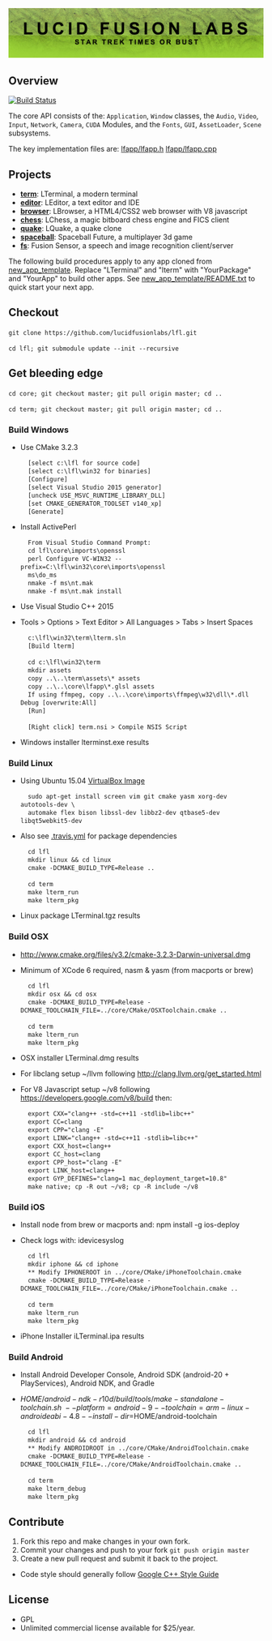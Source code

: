 ![lfl](www/lfl/lfl.png)

## Overview

[![Build Status](https://travis-ci.org/LucidFusionLabs/core.svg?branch=master)](https://travis-ci.org/LucidFusionLabs/core)

The core API consists of the: `Application`, `Window` classes,
the `Audio`, `Video`, `Input`, `Network`, `Camera`, `CUDA` Modules,
and the `Fonts`, `GUI`, `AssetLoader`, `Scene` subsystems. 

The key implementation files are:
[lfapp/lfapp.h](lfapp/lfapp.h)
[lfapp/lfapp.cpp](lfapp/lfapp.cpp)

## Projects

* **[term](http://lucidfusionlabs.com/terminal)**:          LTerminal, a modern terminal
* **[editor](http://lucidfusionlabs.com/editor)**:          LEditor, a text editor and IDE
* **[browser](http://lucidfusionlabs.com/browser)**:        LBrowser, a HTML4/CSS2 web browser with V8 javascript
* **[chess](http://lucidfusionlabs.com/chess)**:            LChess, a magic bitboard chess engine and FICS client
* **[quake](http://github.com/LucidFusionLabs/quake)**:     LQuake, a quake clone
* **[spaceball](http://spaceballfuture.com)**:              Spaceball Future, a multiplayer 3d game
* **[fs](http://lucidfusionlabs.com/fs)**:                  Fusion Sensor, a speech and image recognition client/server

The following build procedures apply to any app cloned from [new_app_template](new_app_template).
Replace "LTerminal" and "lterm" with "YourPackage" and "YourApp" to build other apps.
See [new_app_template/README.txt](new_app_template/README.txt) to quick start your next app.


## Checkout

`git clone https://github.com/lucidfusionlabs/lfl.git`

`cd lfl; git submodule update --init --recursive`


## Get bleeding edge

`cd core; git checkout master; git pull origin master; cd ..`

`cd term; git checkout master; git pull origin master; cd ..`


### Build Windows

* Use CMake 3.2.3

        [select c:\lfl for source code]
        [select c:\lfl\win32 for binaries]
        [Configure]
        [select Visual Studio 2015 generator]
        [uncheck USE_MSVC_RUNTIME_LIBRARY_DLL]
        [set CMAKE_GENERATOR_TOOLSET v140_xp]
        [Generate]

* Install ActivePerl

        From Visual Studio Command Prompt:
        cd lfl\core\imports\openssl
        perl Configure VC-WIN32 --prefix=C:\lfl\win32\core\imports\openssl
        ms\do_ms
        nmake -f ms\nt.mak 
        nmake -f ms\nt.mak install

* Use Visual Studio C++ 2015
* Tools > Options > Text Editor > All Languages > Tabs > Insert Spaces

        c:\lfl\win32\term\lterm.sln
        [Build lterm]

        cd c:\lfl\win32\term
        mkdir assets
        copy ..\..\term\assets\* assets
        copy ..\..\core\lfapp\*.glsl assets
        If using ffmpeg, copy ..\..\core\imports\ffmpeg\w32\dll\*.dll Debug [overwrite:All]
        [Run]

        [Right click] term.nsi > Compile NSIS Script

* Windows installer lterminst.exe results

### Build Linux

* Using Ubuntu 15.04 [VirtualBox Image](http://virtualboxes.org/images/ubuntu)

        sudo apt-get install screen vim git cmake yasm xorg-dev autotools-dev \
        automake flex bison libssl-dev libbz2-dev qtbase5-dev libqt5webkit5-dev

* Also see [.travis.yml](.travis.yml) for package dependencies

        cd lfl
        mkdir linux && cd linux
        cmake -DCMAKE_BUILD_TYPE=Release ..

        cd term
        make lterm_run
        make lterm_pkg

* Linux package LTerminal.tgz results

### Build OSX

* http://www.cmake.org/files/v3.2/cmake-3.2.3-Darwin-universal.dmg
* Minimum of XCode 6 required, nasm & yasm (from macports or brew)

        cd lfl
        mkdir osx && cd osx
        cmake -DCMAKE_BUILD_TYPE=Release -DCMAKE_TOOLCHAIN_FILE=../core/CMake/OSXToolchain.cmake ..

        cd term
        make lterm_run
        make lterm_pkg

* OSX installer LTerminal.dmg results
* For libclang setup ~/llvm following http://clang.llvm.org/get_started.html
* For V8 Javascript setup ~/v8 following https://developers.google.com/v8/build then:

        export CXX="clang++ -std=c++11 -stdlib=libc++"
        export CC=clang
        export CPP="clang -E"
        export LINK="clang++ -std=c++11 -stdlib=libc++"
        export CXX_host=clang++
        export CC_host=clang
        export CPP_host="clang -E"
        export LINK_host=clang++
        export GYP_DEFINES="clang=1 mac_deployment_target=10.8"
        make native; cp -R out ~/v8; cp -R include ~/v8

### Build iOS

* Install node from brew or macports and: npm install -g ios-deploy
* Check logs with: idevicesyslog

        cd lfl
        mkdir iphone && cd iphone
        ** Modify IPHONEROOT in ../core/CMake/iPhoneToolchain.cmake
        cmake -DCMAKE_BUILD_TYPE=Release -DCMAKE_TOOLCHAIN_FILE=../core/CMake/iPhoneToolchain.cmake ..

        cd term
        make lterm_run
        make lterm_pkg

* iPhone Installer iLTerminal.ipa results

### Build Android

* Install Android Developer Console, Android SDK (android-20 + PlayServices),
  Android NDK, and Gradle

* $HOME/android-ndk-r10d/build/tools/make-standalone-toolchain.sh \
  --platform=android-9 --toolchain=arm-linux-androideabi-4.8 --install-dir=$HOME/android-toolchain

        cd lfl
        mkdir android && cd android
        ** Modify ANDROIDROOT in ../core/CMake/AndroidToolchain.cmake
        cmake -DCMAKE_BUILD_TYPE=Release -DCMAKE_TOOLCHAIN_FILE=../core/CMake/AndroidToolchain.cmake ..

        cd term
        make lterm_debug
        make lterm_pkg

## Contribute

1. Fork this repo and make changes in your own fork.
2. Commit your changes and push to your fork `git push origin master`
3. Create a new pull request and submit it back to the project.

* Code style should generally follow [Google C++ Style Guide](http://google.github.io/styleguide/cppguide.html)

## License

* GPL
* Unlimited commercial license available for $25/year.


